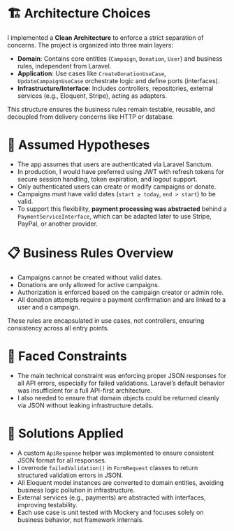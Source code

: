 # 🏗 Architecture Choices

I implemented a **Clean Architecture** to enforce a strict separation of concerns. The project is organized into three main layers:

- **Domain**: Contains core entities (`Campaign`, `Donation`, `User`) and business rules, independent from Laravel.
- **Application**: Use cases like `CreateDonationUseCase`, `UpdateCampaignUseCase` orchestrate logic and define ports (interfaces).
- **Infrastructure/Interface**: Includes controllers, repositories, external services (e.g., Eloquent, Stripe), acting as adapters.

This structure ensures the business rules remain testable, reusable, and decoupled from delivery concerns like HTTP or database.

# 📐 Assumed Hypotheses

- The app assumes that users are authenticated via Laravel Sanctum.
- In production, I would have preferred using JWT with refresh tokens for secure session handling, token expiration, and logout support.
- Only authenticated users can create or modify campaigns or donate.
- Campaigns must have valid dates (`start ≥ today`, `end > start`) to be valid.
- To support this flexibility, **payment processing was abstracted** behind a `PaymentServiceInterface`, which can be adapted later to use Stripe, PayPal, or another provider.

# 📋 Business Rules Overview

- Campaigns cannot be created without valid dates.
- Donations are only allowed for active campaigns.
- Authorization is enforced based on the campaign creator or admin role.
- All donation attempts require a payment confirmation and are linked to a user and a campaign.

These rules are encapsulated in use cases, not controllers, ensuring consistency across all entry points.

# 🧱 Faced Constraints

- The main technical constraint was enforcing proper JSON responses for all API errors, especially for failed validations. Laravel’s default behavior was insufficient for a full API-first architecture.
- I also needed to ensure that domain objects could be returned cleanly via JSON without leaking infrastructure details.

# 🔧 Solutions Applied

- A custom `ApiResponse` helper was implemented to ensure consistent JSON format for all responses.
- I overrode `failedValidation()` in `FormRequest` classes to return structured validation errors in JSON.
- All Eloquent model instances are converted to domain entities, avoiding business logic pollution in infrastructure.
- External services (e.g., payments) are abstracted with interfaces, improving testability.
- Each use case is unit tested with Mockery and focuses solely on business behavior, not framework internals.
